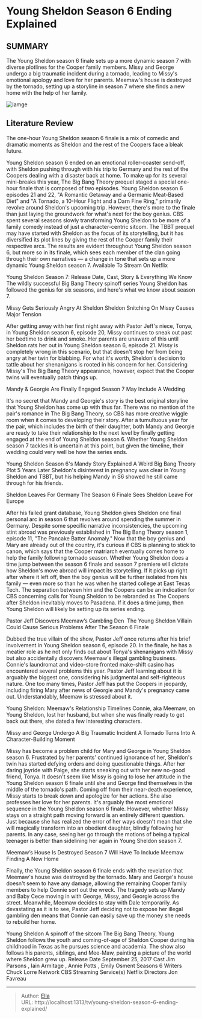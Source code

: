 # Young Sheldon Season 6 Ending Explained


## SUMMARY 


 The 
Young Sheldon
 season 6 finale sets up a more dynamic season 7 with diverse plotlines for the Cooper family members. 
 Missy and George undergo a big traumatic incident during a tornado, leading to Missy&#39;s emotional apology and love for her parents. 
 Meemaw&#39;s house is destroyed by the tornado, setting up a storyline in season 7 where she finds a new home with the help of her family. 

![iamge](https://static1.srcdn.com/wordpress/wp-content/uploads/wm/2023/05/youngsheldon_finale_season6.jpg)

## Literature Review
The one-hour Young Sheldon season 6 finale is a mix of comedic and dramatic moments as Sheldon and the rest of the Coopers face a bleak future. 




Young Sheldon season 6 ended on an emotional roller-coaster send-off, with Sheldon pushing through with his trip to Germany and the rest of the Coopers dealing with a disaster back at home. To make up for its several mini-breaks this year, The Big Bang Theory prequel staged a special one-hour finale that is composed of two episodes. Young Sheldon season 6 episodes 21 and 22, &#34;A Romantic Getaway and a Germanic Meat-Based Diet&#34; and &#34;A Tornado, a 10-Hour Flight and a Darn Fine Ring,&#34; primarily revolve around Sheldon&#39;s upcoming trip. However, there&#39;s more to the finale than just laying the groundwork for what&#39;s next for the boy genius.
CBS spent several seasons slowly transforming Young Sheldon to be more of a family comedy instead of just a character-centric sitcom. The TBBT prequel may have started with Sheldon as the focus of its storytelling, but it has diversified its plot lines by giving the rest of the Cooper family their respective arcs. The results are evident throughout Young Sheldon season 6, but more so in its finale, which sees each member of the clan going through their own narratives — a change in tone that sets up a more dynamic Young Sheldon season 7.
Available To Stream On Netflix
            
 
 Young Sheldon Season 7: Release Date, Cast, Story &amp; Everything We Know 
The wildly successful Big Bang Theory spinoff series Young Sheldon has followed the genius for six seasons, and here&#39;s what we know about season 7.













 








 Missy Gets Seriously Angry At Sheldon 
Sheldon Snitching On Missy Causes Major Tension
        

After getting away with her first night away with Pastor Jeff&#39;s niece, Tonya, in Young Sheldon season 6, episode 20, Missy continues to sneak out past her bedtime to drink and smoke. Her parents are unaware of this until Sheldon rats her out in Young Sheldon season 6, episode 21. Missy is completely wrong in this scenario, but that doesn&#39;t stop her from being angry at her twin for blabbing. For what it&#39;s worth, Sheldon&#39;s decision to tattle about her shenanigans is rooted in his concern for her. Considering Missy&#39;s The Big Bang Theory appearance, however, expect that the Cooper twins will eventually patch things up.





 Mandy &amp; Georgie Are Finally Engaged 
Season 7 May Include A Wedding
        

It&#39;s no secret that Mandy and Georgie&#39;s story is the best original storyline that Young Sheldon has come up with thus far. There was no mention of the pair&#39;s romance in The Big Bang Theory, so CBS has more creative wiggle room when it comes to developing their story. After a tumultuous year for the pair, which includes the birth of their daughter, both Mandy and Georgie are ready to take their relationship to the next level by finally getting engaged at the end of Young Sheldon season 6. Whether Young Sheldon season 7 tackles it is uncertain at this point, but given the timeline, their wedding could very well be how the series ends.
            
 
 Young Sheldon Season 6&#39;s Mandy Story Explained A Weird Big Bang Theory Plot 5 Years Later 
Sheldon&#39;s disinterest in pregnancy was clear in Young Sheldon and TBBT, but his helping Mandy in S6 showed he still came through for his friends.









 Sheldon Leaves For Germany 
The Season 6 Finale Sees Sheldon Leave For Europe
        

After his failed grant database, Young Sheldon gives Sheldon one final personal arc in season 6 that revolves around spending the summer in Germany. Despite some specific narrative inconsistencies, the upcoming stint abroad was previously established in The Big Bang Theory season 1, episode 11, &#34;The Pancake Batter Anomaly.&#34; Now that the boy genius and Mary are already out of the country, it&#39;s curious if CBS is planning to stick to canon, which says that the Cooper matriarch eventually comes home to help the family following tornado season.
Whether Young Sheldon does a time jump between the season 6 finale and season 7 premiere will dictate how Sheldon&#39;s move abroad will impact its storytelling. If it picks up right after where it left off, then the boy genius will be further isolated from his family — even more so than he was when he started college at East Texas Tech. The separation between him and the Coopers can be an indication for CBS concerning calls for Young Sheldon to be rebranded as The Coopers after Sheldon inevitably moves to Pasadena. If it does a time jump, then Young Sheldon will likely be setting up its series ending.





 Pastor Jeff Discovers Meemaw’s Gambling Den  
The Young Sheldon Villain Could Cause Serious Problems After The Season 6 Finale
        

Dubbed the true villain of the show, Pastor Jeff once returns after his brief involvement in Young Sheldon season 6, episode 20. In the finale, he has a meatier role as he not only finds out about Tonya&#39;s shenanigans with Missy but also accidentally discovers Meemaw&#39;s illegal gambling business. Connie&#39;s laundromat and video-store fronted make-shift casino has encountered several problems this year. Pastor Jeff learning about it is arguably the biggest one, considering his judgmental and self-righteous nature. One too many times, Pastor Jeff has put the Coopers in jeopardy, including firing Mary after news of Georgie and Mandy&#39;s pregnancy came out. Understandably, Meemaw is stressed about it.
            
 
 Young Sheldon: Meemaw&#39;s Relationship Timelines 
Connie, aka Meemaw, on Young Sheldon, lost her husband, but when she was finally ready to get back out there, she dated a few interesting characters.









 Missy and George Undergo A Big Traumatic Incident 
A Tornado Turns Into A Character-Building Moment


 







Missy has become a problem child for Mary and George in Young Sheldon season 6. Frustrated by her parents&#39; continued ignorance of her, Sheldon&#39;s twin has started defying orders and doing questionable things. After her daring joyride with Paige, she starts sneaking out with her new no-good friend, Tonya. It doesn&#39;t seem like Missy is going to lose her attitude in the Young Sheldon season 6 finale until she and George find themselves in the middle of the tornado&#39;s path. Coming off from their near-death experience, Missy starts to break down and apologize for her actions. She also professes her love for her parents.
It&#39;s arguably the most emotional sequence in the Young Sheldon season 6 finale. However, whether Missy stays on a straight path moving forward is an entirely different question. Just because she has realized the error of her ways doesn&#39;t mean that she will magically transform into an obedient daughter, blindly following her parents. In any case, seeing her go through the motions of being a typical teenager is better than sidelining her again in Young Sheldon season 7.





 Meemaw’s House Is Destroyed 
Season 7 Will Have To Include Meemaw Finding A New Home
        

Finally, the Young Sheldon season 6 finale ends with the revelation that Meemaw&#39;s house was destroyed by the tornado. Mary and George&#39;s house doesn&#39;t seem to have any damage, allowing the remaining Cooper family members to help Connie sort out the wreck. The tragedy sets up Mandy and Baby Cece moving in with George, Missy, and Georgie across the street. Meanwhile, Meemaw decides to stay with Dale temporarily. As devastating as it is to see, Pastor Jeff deciding not to expose her illegal gambling den means that Connie can easily save up the money she needs to rebuild her home.
        


 Young Sheldon 
A spinoff of the sitcom The Big Bang Theory, Young Sheldon follows the youth and coming-of-age of Sheldon Cooper during his childhood in Texas as he pursues science and academia. The show also follows his parents, siblings, and Mee-Maw, painting a picture of the world where Sheldon grew up.
 Release Date   September 25, 2017    Cast   Jim Parsons , Iain Armitage , Annie Potts , Emily Osment    Seasons   6    Writers   Chuck Lorre    Network   CBS    Streaming Service(s)   Netflix    Directors   Jon Favreau    





---

> Author: [Ella](https://instagram.hk.cn/)  
> URL: http://localhost:1313/tv/young-sheldon-season-6-ending-explained/  

